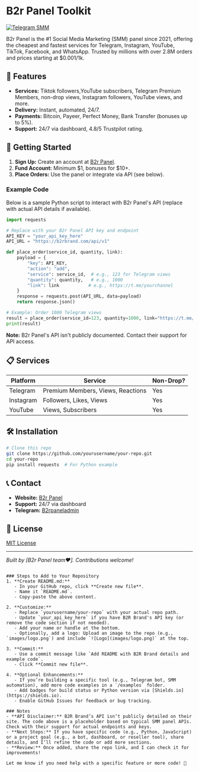 # B2r Panel Toolkit

[![Telegram SMM](https://img.shields.io/badge/Telegram-SMM-brightgreen)](https://b2rbrand.com)

B2r Panel is the #1 Social Media Marketing (SMM) panel since 2021, offering the cheapest and fastest services for Telegram, Instagram, YouTube, TikTok, Facebook, and WhatsApp. Trusted by millions with over 2.8M orders and prices starting at $0.001/1k.

## 🌟 Features
- **Services:** Tiktok followers,YouTube subscribers, Telegram Premium Members, non-drop views, Instagram followers, YouTube views, and more.
- **Delivery:** Instant, automated, 24/7.
- **Payments:** Bitcoin, Payeer, Perfect Money, Bank Transfer (bonuses up to 5%).
- **Support:** 24/7 via dashboard, 4.8/5 Trustpilot rating.

## 🚀 Getting Started

1. **Sign Up:** Create an account at [B2r Panel](https://b2rbrand.com/signup).
2. **Fund Account:** Minimum $1, bonuses for $10+.
3. **Place Orders:** Use the panel or integrate via API (see below).

### Example Code
Below is a sample Python script to interact with B2r Panel's API (replace with actual API details if available).

```python
import requests

# Replace with your B2r Panel API key and endpoint
API_KEY = "your_api_key_here"
API_URL = "https://b2rbrand.com/api/v1"

def place_order(service_id, quantity, link):
    payload = {
        "key": API_KEY,
        "action": "add",
        "service": service_id,  # e.g., 123 for Telegram views
        "quantity": quantity,   # e.g., 1000
        "link": link           # e.g., https://t.me/yourchannel
    }
    response = requests.post(API_URL, data=payload)
    return response.json()

# Example: Order 1000 Telegram views
result = place_order(service_id=123, quantity=1000, link="https://t.me/example")
print(result)
```

**Note:** B2r Panel's API isn't publicly documented. Contact their support for API access.

## 📋 Services
| Platform | Service | Non-Drop? |
|----------|---------|-----------|
| Telegram | Premium Members, Views, Reactions | Yes |
| Instagram | Followers, Likes, Views | Yes |
| YouTube | Views, Subscribers | Yes |

## 🛠️ Installation
```bash
# Clone this repo
git clone https://github.com/yourusername/your-repo.git
cd your-repo
pip install requests  # For Python example
```

## 📞 Contact
- **Website:** [B2r Panel](https://b2rbrand.com)
- **Support:** 24/7 via dashboard
- **Telegram:** [B2rpaneladmin](https://t.me/b2rbrand)

## 📄 License
[MIT License](LICENSE)

---

*Built by [B2r Panel team❤️]. Contributions welcome!*
```

### Steps to Add to Your Repository
1. **Create README.md:**
   - In your GitHub repo, click **Create new file**.
   - Name it `README.md`.
   - Copy-paste the above content.

2. **Customize:**
   - Replace `yourusername/your-repo` with your actual repo path.
   - Update `your_api_key_here` if you have B2R Brand's API key (or remove the code section if not needed).
   - Add your name or handle at the bottom.
   - Optionally, add a logo: Upload an image to the repo (e.g., `images/logo.png`) and include `![Logo](images/logo.png)` at the top.

3. **Commit:**
   - Use a commit message like `Add README with B2R Brand details and example code`.
   - Click **Commit new file**.

4. **Optional Enhancements:**
   - If you’re building a specific tool (e.g., Telegram bot, SMM automation), add more code examples in a `/examples` folder.
   - Add badges for build status or Python version via [Shields.io](https://shields.io).
   - Enable GitHub Issues for feedback or bug tracking.

### Notes
- **API Disclaimer:** B2R Brand’s API isn’t publicly detailed on their site. The code above is a placeholder based on typical SMM panel APIs. Check with their support for actual endpoints and keys.
- **Next Steps:** If you have specific code (e.g., Python, JavaScript) or a project goal (e.g., a bot, dashboard, or reseller tool), share details, and I’ll refine the code or add more sections.
- **Review:** Once added, share the repo link, and I can check it for improvements!

Let me know if you need help with a specific feature or more code! 🚀